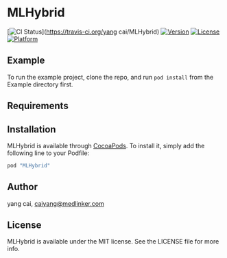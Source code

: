 # MLHybrid

[![CI Status](http://img.shields.io/travis/yangcai/MLHybrid.svg?style=flat)](https://travis-ci.org/yang cai/MLHybrid)
[![Version](https://img.shields.io/cocoapods/v/MLHybrid.svg?style=flat)](http://cocoapods.org/pods/MLHybrid)
[![License](https://img.shields.io/cocoapods/l/MLHybrid.svg?style=flat)](http://cocoapods.org/pods/MLHybrid)
[![Platform](https://img.shields.io/cocoapods/p/MLHybrid.svg?style=flat)](http://cocoapods.org/pods/MLHybrid)

## Example

To run the example project, clone the repo, and run `pod install` from the Example directory first.

## Requirements

## Installation

MLHybrid is available through [CocoaPods](http://cocoapods.org). To install
it, simply add the following line to your Podfile:

```ruby
pod "MLHybrid"
```

## Author

yang cai, caiyang@medlinker.com

## License

MLHybrid is available under the MIT license. See the LICENSE file for more info.
